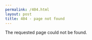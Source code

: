 ```yaml
---
permalink: /404.html
layout: post
title: 404 - page not found
---
```


The requested page could not be found.
